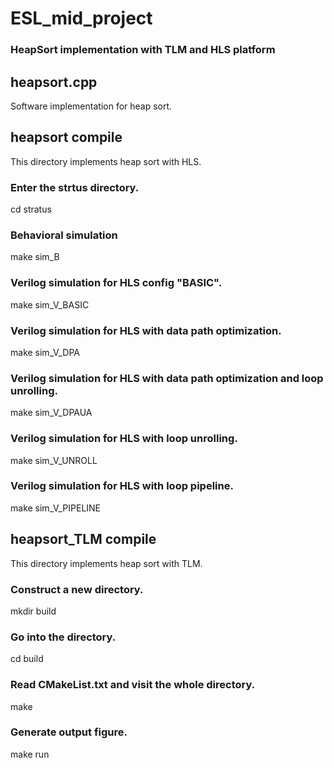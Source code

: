 # ESL_mid_project
### HeapSort implementation with TLM and HLS platform

## heapsort.cpp
  Software implementation for heap sort.

## heapsort compile
  This directory implements heap sort with HLS.
  
### Enter the strtus directory.
  cd stratus

### Behavioral simulation
  make sim_B

### Verilog simulation for HLS config "BASIC".
  make sim_V_BASIC

### Verilog simulation for HLS with data path optimization.
  make sim_V_DPA
  
### Verilog simulation for HLS with data path optimization and loop unrolling.
  make sim_V_DPAUA
  
### Verilog simulation for HLS with loop unrolling.
  make sim_V_UNROLL
  
### Verilog simulation for HLS with loop pipeline.
  make sim_V_PIPELINE  


## heapsort_TLM compile
  This directory implements heap sort with TLM.
  
### Construct a new directory.
  mkdir build

### Go into the directory. 
  cd build

### Read CMakeList.txt and visit the whole directory.
  make

### Generate output figure.
  make run
